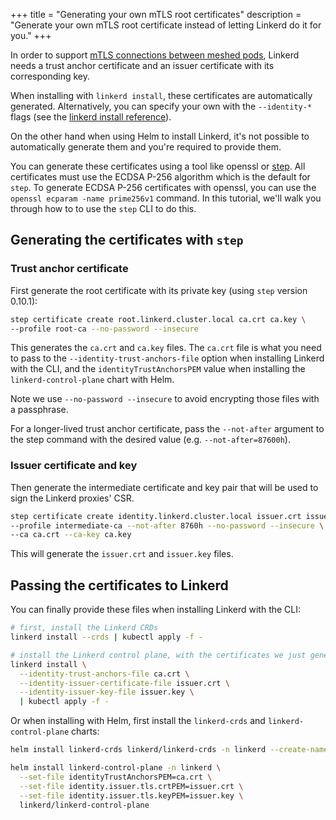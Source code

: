 +++
title = "Generating your own mTLS root certificates"
description = "Generate your own mTLS root certificate instead of letting Linkerd do it for you."
+++

In order to support [mTLS connections between meshed
pods](../../features/automatic-mtls/), Linkerd needs a trust anchor certificate and
an issuer certificate with its corresponding key.

When installing with `linkerd install`, these certificates are automatically
generated. Alternatively, you can specify your own with the `--identity-*` flags
(see the [linkerd install reference](../../reference/cli/install/)).

On the other hand when using Helm to install Linkerd, it's not possible to
automatically generate them and you're required to provide them.

You can generate these certificates using a tool like openssl or
[step](https://smallstep.com/cli/). All certificates must use the ECDSA P-256
algorithm which is the default for `step`. To generate ECDSA P-256 certificates
with openssl, you can use the `openssl ecparam -name prime256v1` command. In
this tutorial, we'll walk you through how to to use the `step` CLI to do this.

## Generating the certificates with `step`

### Trust anchor certificate

First generate the root certificate with its private key (using `step` version
0.10.1):

```bash
step certificate create root.linkerd.cluster.local ca.crt ca.key \
--profile root-ca --no-password --insecure
```

This generates the `ca.crt` and `ca.key` files. The `ca.crt` file is what you
need to pass to the `--identity-trust-anchors-file` option when installing
Linkerd with the CLI, and the `identityTrustAnchorsPEM` value when installing
the `linkerd-control-plane` chart with Helm.

Note we use `--no-password --insecure` to avoid encrypting those files with a
passphrase.

For a longer-lived trust anchor certificate, pass the `--not-after` argument
to the step command with the desired value (e.g. `--not-after=87600h`).

### Issuer certificate and key

Then generate the intermediate certificate and key pair that will be used to
sign the Linkerd proxies' CSR.

```bash
step certificate create identity.linkerd.cluster.local issuer.crt issuer.key \
--profile intermediate-ca --not-after 8760h --no-password --insecure \
--ca ca.crt --ca-key ca.key
```

This will generate the `issuer.crt` and `issuer.key` files.

## Passing the certificates to Linkerd

You can finally provide these files when installing Linkerd with the CLI:

```bash
# first, install the Linkerd CRDs
linkerd install --crds | kubectl apply -f -

# install the Linkerd control plane, with the certificates we just generated.
linkerd install \
  --identity-trust-anchors-file ca.crt \
  --identity-issuer-certificate-file issuer.crt \
  --identity-issuer-key-file issuer.key \
  | kubectl apply -f -
```

Or when installing with Helm, first install the `linkerd-crds` and
`linkerd-control-plane` charts:

```bash
helm install linkerd-crds linkerd/linkerd-crds -n linkerd --create-namespace

helm install linkerd-control-plane -n linkerd \
  --set-file identityTrustAnchorsPEM=ca.crt \
  --set-file identity.issuer.tls.crtPEM=issuer.crt \
  --set-file identity.issuer.tls.keyPEM=issuer.key \
  linkerd/linkerd-control-plane
```
